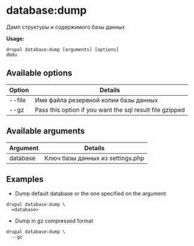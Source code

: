 # database:dump
Дамп структуры и содержимого базы данных

**Usage:**
```
drupal database:dump [arguments] [options]
dbdu
```

## Available options
Option | Details
-------|-------------
--file | Имя файла резервной копии базы данных
--gz | Pass this option if you want the sql result file gzipped

## Available arguments
Argument | Details
---------|-------------
database | Ключ базы данных из settings.php

## Examples
* Dump default database or the one specified on the argument
```
drupal database:dump \
  <database>
```
* Dump in gz compressed format
```
drupal database:dump \
  --gz
```
